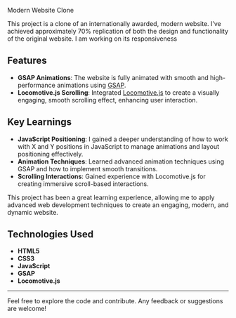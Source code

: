 


 Modern Website Clone

This project is a clone of an internationally awarded, modern website. I’ve achieved approximately 70% replication of both the design and functionality of the original website. I am working on its responsiveness 

## Features

- **GSAP Animations**: The website is fully animated with smooth and high-performance animations using [GSAP](https://greensock.com/gsap/).
- **Locomotive.js Scrolling**: Integrated [Locomotive.js](https://github.com/locomotivemtl/locomotive-scroll) to create a visually engaging, smooth scrolling effect, enhancing user interaction.

## Key Learnings

- **JavaScript Positioning**: I gained a deeper understanding of how to work with X and Y positions in JavaScript to manage animations and layout positioning effectively.
- **Animation Techniques**: Learned advanced animation techniques using GSAP and how to implement smooth transitions.
- **Scrolling Interactions**: Gained experience with Locomotive.js for creating immersive scroll-based interactions.

This project has been a great learning experience, allowing me to apply advanced web development techniques to create an engaging, modern, and dynamic website.

## Technologies Used

- **HTML5** 
- **CSS3** 
- **JavaScript**
- **GSAP**
- **Locomotive.js**
  

---

Feel free to explore the code and contribute. Any feedback or suggestions are welcome!
